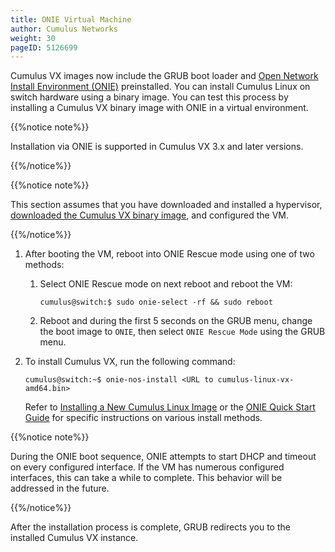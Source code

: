 ```yaml
---
title: ONIE Virtual Machine
author: Cumulus Networks
weight: 30
pageID: 5126699
---
```

Cumulus VX images now include the GRUB boot loader and 
[Open Network Install Environment (ONIE)](http://onie.org/) preinstalled. 
You can install Cumulus Linux on switch hardware using a binary image. You can
test this process by installing a Cumulus VX binary image with ONIE in a
virtual environment.

{{%notice note%}}

Installation via ONIE is supported in Cumulus VX 3.x and later versions.

{{%/notice%}}

{{%notice note%}}

This section assumes that you have downloaded and installed a hypervisor, 
[downloaded the Cumulus VX binary image](https://cumulusnetworks.com/products/cumulus-vx/download/), 
and configured the VM.

{{%/notice%}}

1.  After booting the VM, reboot into ONIE Rescue mode using one of two
    methods:

    1.  Select ONIE Rescue mode on next reboot and reboot the VM:

            cumulus@switch:$ sudo onie-select -rf && sudo reboot

    2.  Reboot and during the first 5 seconds on the GRUB menu, change
        the boot image to `ONIE`, then select `ONIE Rescue Mode` using
        the GRUB menu.

2.  To install Cumulus VX, run the following command:

        cumulus@switch:~$ onie-nos-install <URL to cumulus-linux-vx-amd64.bin>

    Refer to [Installing a New Cumulus Linux Image](/cumulus-linux/Installation-Management/Installing-a-New-Cumulus-Linux-Image/) or the
    [ONIE Quick Start Guide](https://github.com/opencomputeproject/onie/wiki/Quick-Start-Guide)
    for specific instructions on various install methods.

{{%notice note%}}

During the ONIE boot sequence, ONIE attempts to start DHCP and timeout
on every configured interface. If the VM has numerous configured
interfaces, this can take a while to complete. This behavior will be
addressed in the future.

{{%/notice%}}

After the installation process is complete, GRUB redirects you to the
installed Cumulus VX instance.
